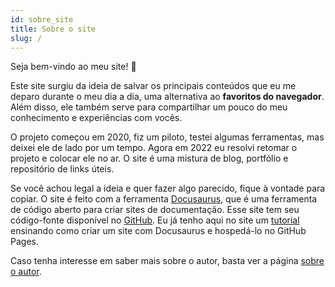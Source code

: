 ```yaml
---
id: sobre_site
title: Sobre o site
slug: /
---
```


Seja bem-vindo ao meu site! 🥳

Este site surgiu da ideia de salvar os principais conteúdos que eu me deparo durante o meu dia a dia, uma alternativa ao **favoritos do navegador**. Além disso, ele também serve para compartilhar um pouco do meu conhecimento e experiências com vocês.

O projeto começou em 2020, fiz um piloto, testei algumas ferramentas, mas deixei ele de lado por um tempo. Agora em 2022 eu resolvi retomar o projeto e colocar ele no ar. O site é uma mistura de blog, portfólio e repositório de links úteis.

Se você achou legal a ideia e quer fazer algo parecido, fique à vontade para copiar. O site é feito com a ferramenta [Docusaurus](https://docusaurus.io/), que é uma ferramenta de código aberto para criar sites de documentação. Esse site tem seu código-fonte disponível no [GitHub](https://github.com/lucasbaccan/code). Eu já tenho aqui no site um [tutorial](/tutorial/site_docusaurus/introducao) ensinando como criar um site com Docusaurus e hospedá-lo no GitHub Pages.

Caso tenha interesse em saber mais sobre o autor, basta ver a página [sobre o autor](/info/sobre_autor).
